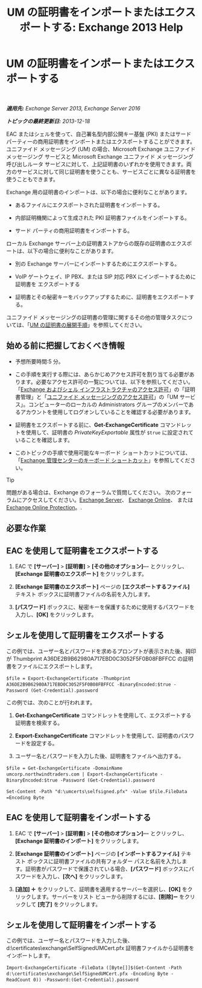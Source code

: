 ﻿---
title: 'UM の証明書をインポートまたはエクスポートする: Exchange 2013 Help'
TOCTitle: UM の証明書をインポートまたはエクスポートする
ms:assetid: ee688c33-2e08-47e7-95fc-04ba10238341
ms:mtpsurl: https://technet.microsoft.com/ja-jp/library/Dn205143(v=EXCHG.150)
ms:contentKeyID: 54652994
ms.date: 04/24/2018
mtps_version: v=EXCHG.150
ms.translationtype: HT
---

# UM の証明書をインポートまたはエクスポートする

 

_**適用先:** Exchange Server 2013, Exchange Server 2016_

_**トピックの最終更新日:** 2013-12-18_

EAC またはシェルを使って、自己署名型内部公開キー基盤 (PKI) またはサードパーティーの商用証明書をインポートまたはエクスポートすることができます。ユニファイド メッセージング (UM) の場合、Microsoft Exchange ユニファイド メッセージング サービスと Microsoft Exchange ユニファイド メッセージング呼び出しルータ サービスに対して、上記証明書のいずれかを使用できます。両方のサービスに対して同じ証明書を使うことも、サービスごとに異なる証明書を使うこともできます。

Exchange 用の証明書のインポートは、以下の場合に便利なことがあります。

  - あるファイルにエクスポートされた証明書をインポートする。

  - 内部証明機関によって生成された PKI 証明書ファイルをインポートする。

  - サード パーティの商用証明書をインポートする。

ローカル Exchange サーバー上の証明書ストアからの既存の証明書のエクスポートは、以下の場合に便利なことがあります。

  - 別の Exchange サーバーにインポートするためにエクスポートする。

  - VoIP ゲートウェイ、IP PBX、または SIP 対応 PBX にインポートするために証明書を エクスポートする

  - 証明書とその秘密キーをバックアップするために、証明書をエクスポートする。

ユニファイド メッセージングの証明書の管理に関するその他の管理タスクについては、「[UM の証明書の展開手順](deploying-certificates-for-um-procedures-exchange-2013-help.md)」を参照してください。

## 始める前に把握しておくべき情報

  - 予想所要時間:5 分。

  - この手順を実行する際には、あらかじめアクセス許可を割り当てる必要があります。必要なアクセス許可の一覧については、以下を参照してください。「[Exchange およびシェル インフラストラクチャのアクセス許可](exchange-and-shell-infrastructure-permissions-exchange-2013-help.md)」の「証明書管理」と「[ユニファイド メッセージングのアクセス許可](unified-messaging-permissions-exchange-2013-help.md)」の「UM サービス」。コンピューターのローカルの Administrators グループのメンバーであるアカウントを使用してログオンしていることを確認する必要があります。

  - 証明書をエクスポートする前に、**Get-ExchangeCertificate** コマンドレットを使用して、証明書の *PrivateKeyExportable* 属性が `$true` に設定されていることを確認します。

  - このトピックの手順で使用可能なキーボード ショートカットについては、「[Exchange 管理センターのキーボード ショートカット](keyboard-shortcuts-in-the-exchange-admin-center-exchange-online-protection-help.md)」を参照してください。


> [!TIP]
> 問題がある場合は、Exchange のフォーラムで質問してください。 次のフォーラムにアクセスしてください。<A href="https://go.microsoft.com/fwlink/p/?linkid=60612">Exchange Server</A>、 <A href="https://go.microsoft.com/fwlink/p/?linkid=267542">Exchange Online</A>、 または <A href="https://go.microsoft.com/fwlink/p/?linkid=285351">Exchange Online Protection</A>。.



## 必要な作業

## EAC を使用して証明書をエクスポートする

1.  EAC で **\[サーバー\]** \> **\[証明書\]** \> **\[その他のオプション\]**![\[その他のオプション\] アイコン](images/JJ150550.5381819e-3b21-4873-8714-e9b956290b28(EXCHG.150).gif "[その他のオプション] アイコン") とクリックし、**\[Exchange 証明書のエクスポート\]** をクリックします。

2.  **\[Exchange 証明書のエクスポート\]** ページの **\[エクスポートするファイル\]** テキスト ボックスに証明書ファイルの名前を入力します。

3.  **\[パスワード\]** ボックスに、秘密キーを保護するために使用するパスワードを入力し、**\[OK\]** をクリックします。

## シェルを使用して証明書をエクスポートする

この例では、ユーザー名とパスワードを求めるプロンプトが表示された後、拇印が Thumbprint A36DE2B9B62980A717EBD0C3052F5F0B08FBFFCC の証明書をファイルにエクスポートします。

    $file = Export-ExchangeCertificate -Thumbprint A36DE2B9B62980A717EBD0C3052F5F0B08FBFFCC -BinaryEncoded:$true -Password (Get-Credential).password

この例では、次のことが行われます。

1.  **Get-ExchangeCertificate** コマンドレットを使用して、エクスポートする証明書を検索する。

2.  **Export-ExchangeCertificate** コマンドレットを使用して、証明書のパスワードを設定する。

3.  ユーザー名とパスワードを入力した後、証明書をファイルへ出力する。

<!-- end list -->
  ```
  $file = Get-ExchangeCertificate -DomainName umcorp.northwindtraders.com | Export-ExchangeCertificate -BinaryEncoded:$true -Password (Get-Credential).password
  ```
  ```
  Set-Content -Path "d:\umcerts\selfsigned.pfx" -Value $file.FileData =Encoding Byte
  ```

## EAC を使用して証明書をインポートする

1.  EAC で **\[サーバー\]** \> **\[証明書\]** \> **\[その他のオプション\]**![\[その他のオプション\] アイコン](images/JJ150550.5381819e-3b21-4873-8714-e9b956290b28(EXCHG.150).gif "[その他のオプション] アイコン") とクリックし、**\[Exchange 証明書のインポート\]** をクリックします。

2.  **\[Exchange 証明書のインポート\]** ページの **\[インポートするファイル\]** テキスト ボックスに証明書ファイルの共有フォルダー パスと名前を入力します。証明書がパスワードで保護されている場合、**\[パスワード\]** ボックスにパスワードを入力し、**\[次へ\]** をクリックします。

3.  **\[追加\]** ![\[追加\] アイコン](images/JJ218640.c1e75329-d6d7-4073-a27d-498590bbb558(EXCHG.150).gif "[追加] アイコン") をクリックして、証明書を適用するサーバーを選択し、**\[OK\]** をクリックします。サーバーをリスト ビューから削除するには、**\[削除\]**![\[削除\] アイコン](images/Dd362328.479b6ced-8d64-4277-a725-f17fea202b28(EXCHG.150).gif "[削除] アイコン") をクリックして **\[完了\]** をクリックします。

## シェルを使用して証明書をインポートする

この例では、ユーザー名とパスワードを入力した後、d:\\certificates\\exchange\\SelfSignedUMCert.pfx 証明書ファイルから証明書をインポートします。

    Import-ExchangeCertificate -FileData ([Byte[]]$(Get-Content -Path d:\certificates\exchange\SelfSignedUMCert.pfx -Encoding Byte -ReadCount 0)) -Password:(Get-Credential).password

